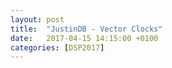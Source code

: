 ```yaml
---
layout: post
title:  "JustinDB - Vector Clocks"
date:   2017-04-15 14:15:00 +0100
categories: [DSP2017]
---
```


[justindb]: https://github.com/speedcom/JustinDB
